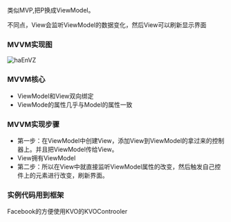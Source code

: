 类似MVP,把P换成ViewModel。

不同点，View会监听ViewModel的数据变化，然后View可以刷新显示界面

### MVVM实现图

![haEnVZ](https://gitee.com/threecornerstones/ThreeCornerstones_Pic/raw/master/uPic/haEnVZ.png)


### MVVM核心

* ViewModel和View双向绑定
* ViewMode的属性几乎与Model的属性一致

### MVVM实现步骤
* 第一步：在ViewModel中创建View，添加View到ViewModel的拿过来的控制器上。并且把ViewModel传给View。
* View拥有ViewModel
* 第二步：所以在View中就直接监听ViewModel属性的改变，然后触发自己控件上的元素进行改变，刷新界面。

### 实例代码用到框架
Facebook的方便使用KVO的KVOControoler